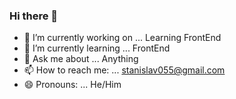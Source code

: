 ### Hi there 👋





- 🔭 I’m currently working on ... Learning FrontEnd
- 🌱 I’m currently learning ... FrontEnd 
- 💬 Ask me about ... Anything
- 📫 How to reach me: ... stanislav055@gmail.com
- 😄 Pronouns: ... He/Him



